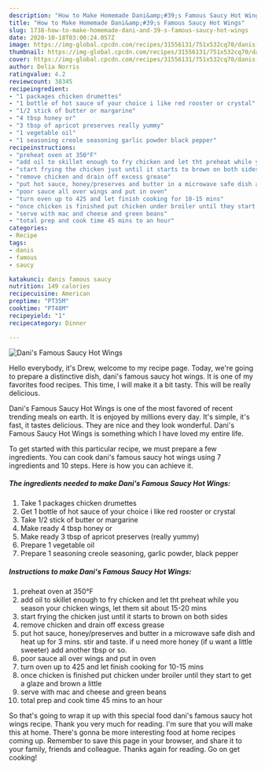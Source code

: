 ```yaml
---
description: "How to Make Homemade Dani&amp;#39;s Famous Saucy Hot Wings"
title: "How to Make Homemade Dani&amp;#39;s Famous Saucy Hot Wings"
slug: 1738-how-to-make-homemade-dani-and-39-s-famous-saucy-hot-wings
date: 2020-10-18T03:00:24.057Z
image: https://img-global.cpcdn.com/recipes/31556131/751x532cq70/danis-famous-saucy-hot-wings-recipe-main-photo.jpg
thumbnail: https://img-global.cpcdn.com/recipes/31556131/751x532cq70/danis-famous-saucy-hot-wings-recipe-main-photo.jpg
cover: https://img-global.cpcdn.com/recipes/31556131/751x532cq70/danis-famous-saucy-hot-wings-recipe-main-photo.jpg
author: Delia Norris
ratingvalue: 4.2
reviewcount: 38345
recipeingredient:
- "1 packages chicken drumettes"
- "1 bottle of hot sauce of your choice i like red rooster or crystal"
- "1/2 stick of butter or margarine"
- "4 tbsp honey or"
- "3 tbsp of apricot preserves really yummy"
- "1 vegetable oil"
- "1 seasoning creole seasoning garlic powder black pepper"
recipeinstructions:
- "preheat oven at 350°F"
- "add oil to skillet enough to fry chicken and let tht preheat while you season your chicken wings, let them sit about 15-20 mins"
- "start frying the chicken just until it starts to brown on both sides"
- "remove chicken and drain off excess grease"
- "put hot sauce, honey/preserves and butter in a microwave safe dish and heat up for 3 mins. stir and taste. if u need more honey (if u want a little sweeter) add another tbsp or so."
- "poor sauce all over wings and put in oven"
- "turn oven up to 425 and let finish cooking for 10-15 mins"
- "once chicken is finished put chicken under broiler until they start to get a glaze and brown a little"
- "serve with mac and cheese and green beans"
- "total prep and cook time 45 mins to an hour"
categories:
- Recipe
tags:
- danis
- famous
- saucy

katakunci: danis famous saucy 
nutrition: 149 calories
recipecuisine: American
preptime: "PT35M"
cooktime: "PT48M"
recipeyield: "1"
recipecategory: Dinner

---
```



![Dani&#39;s Famous Saucy Hot Wings](https://img-global.cpcdn.com/recipes/31556131/751x532cq70/danis-famous-saucy-hot-wings-recipe-main-photo.jpg)

Hello everybody, it's Drew, welcome to my recipe page. Today, we're going to prepare a distinctive dish, dani&#39;s famous saucy hot wings. It is one of my favorites food recipes. This time, I will make it a bit tasty. This will be really delicious.



Dani&#39;s Famous Saucy Hot Wings is one of the most favored of recent trending meals on earth. It is enjoyed by millions every day. It's simple, it's fast, it tastes delicious. They are nice and they look wonderful. Dani&#39;s Famous Saucy Hot Wings is something which I have loved my entire life.


To get started with this particular recipe, we must prepare a few ingredients. You can cook dani&#39;s famous saucy hot wings using 7 ingredients and 10 steps. Here is how you can achieve it.

<!--inarticleads1-->

##### The ingredients needed to make Dani&#39;s Famous Saucy Hot Wings:

1. Take 1 packages chicken drumettes
1. Get 1 bottle of hot sauce of your choice i like red rooster or crystal
1. Take 1/2 stick of butter or margarine
1. Make ready 4 tbsp honey or
1. Make ready 3 tbsp of apricot preserves (really yummy)
1. Prepare 1 vegetable oil
1. Prepare 1 seasoning creole seasoning, garlic powder, black pepper




<!--inarticleads2-->

##### Instructions to make Dani&#39;s Famous Saucy Hot Wings:

1. preheat oven at 350°F
1. add oil to skillet enough to fry chicken and let tht preheat while you season your chicken wings, let them sit about 15-20 mins
1. start frying the chicken just until it starts to brown on both sides
1. remove chicken and drain off excess grease
1. put hot sauce, honey/preserves and butter in a microwave safe dish and heat up for 3 mins. stir and taste. if u need more honey (if u want a little sweeter) add another tbsp or so.
1. poor sauce all over wings and put in oven
1. turn oven up to 425 and let finish cooking for 10-15 mins
1. once chicken is finished put chicken under broiler until they start to get a glaze and brown a little
1. serve with mac and cheese and green beans
1. total prep and cook time 45 mins to an hour




So that's going to wrap it up with this special food dani&#39;s famous saucy hot wings recipe. Thank you very much for reading. I'm sure that you will make this at home. There's gonna be more interesting food at home recipes coming up. Remember to save this page in your browser, and share it to your family, friends and colleague. Thanks again for reading. Go on get cooking!

